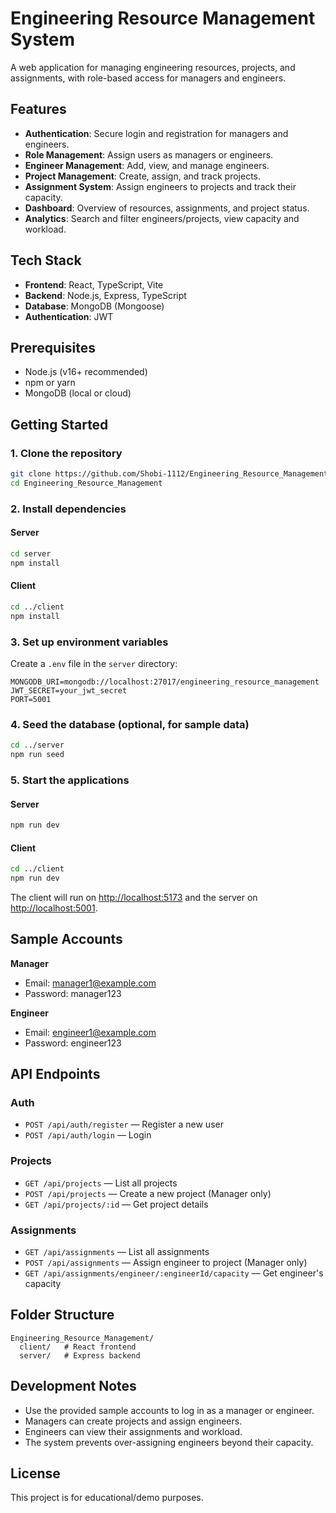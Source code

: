 # Engineering Resource Management System

A web application for managing engineering resources, projects, and assignments, with role-based access for managers and engineers.

## Features

- **Authentication**: Secure login and registration for managers and engineers.
- **Role Management**: Assign users as managers or engineers.
- **Engineer Management**: Add, view, and manage engineers.
- **Project Management**: Create, assign, and track projects.
- **Assignment System**: Assign engineers to projects and track their capacity.
- **Dashboard**: Overview of resources, assignments, and project status.
- **Analytics**: Search and filter engineers/projects, view capacity and workload.

## Tech Stack

- **Frontend**: React, TypeScript, Vite
- **Backend**: Node.js, Express, TypeScript
- **Database**: MongoDB (Mongoose)
- **Authentication**: JWT

## Prerequisites

- Node.js (v16+ recommended)
- npm or yarn
- MongoDB (local or cloud)

## Getting Started

### 1. Clone the repository

```bash
git clone https://github.com/Shobi-1112/Engineering_Resource_Management.git
cd Engineering_Resource_Management
```

### 2. Install dependencies

#### Server

```bash
cd server
npm install
```

#### Client

```bash
cd ../client
npm install
```

### 3. Set up environment variables

Create a `.env` file in the `server` directory:

```
MONGODB_URI=mongodb://localhost:27017/engineering_resource_management
JWT_SECRET=your_jwt_secret
PORT=5001
```

### 4. Seed the database (optional, for sample data)

```bash
cd ../server
npm run seed
```

### 5. Start the applications

#### Server

```bash
npm run dev
```

#### Client

```bash
cd ../client
npm run dev
```

The client will run on [http://localhost:5173](http://localhost:5173) and the server on [http://localhost:5001](http://localhost:5001).

## Sample Accounts

**Manager**
- Email: manager1@example.com
- Password: manager123

**Engineer**
- Email: engineer1@example.com
- Password: engineer123

## API Endpoints

### Auth
- `POST /api/auth/register` — Register a new user
- `POST /api/auth/login` — Login

### Projects
- `GET /api/projects` — List all projects
- `POST /api/projects` — Create a new project (Manager only)
- `GET /api/projects/:id` — Get project details

### Assignments
- `GET /api/assignments` — List all assignments
- `POST /api/assignments` — Assign engineer to project (Manager only)
- `GET /api/assignments/engineer/:engineerId/capacity` — Get engineer's capacity

## Folder Structure

```
Engineering_Resource_Management/
  client/   # React frontend
  server/   # Express backend
```

## Development Notes

- Use the provided sample accounts to log in as a manager or engineer.
- Managers can create projects and assign engineers.
- Engineers can view their assignments and workload.
- The system prevents over-assigning engineers beyond their capacity.

## License

This project is for educational/demo purposes.
